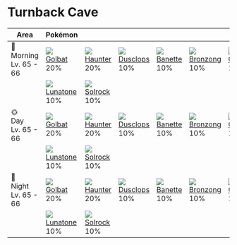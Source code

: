 # Turnback Cave

Area                        | Pokémon                       | &nbsp;                       | &nbsp;                        | &nbsp;                       | &nbsp;                        | &nbsp;
---                         | ---                           | ---                          | ---                           | ---                          | ---                           | ---
🌅<br>Morning<br>Lv. 65 - 66 | ![][042]<br>[Golbat]<br>20%   | ![][093]<br>[Haunter]<br>20% | ![][356]<br>[Dusclops]<br>10% | ![][354]<br>[Banette]<br>10% | ![][437]<br>[Bronzong]<br>10% | ![][358]<br>[Chimecho]<br>10%
&nbsp;                      | ![][337]<br>[Lunatone]<br>10% | ![][338]<br>[Solrock]<br>10% | &nbsp;                        | &nbsp;                       | &nbsp;                        | &nbsp;
🌞<br>Day<br>Lv. 65 - 66     | ![][042]<br>[Golbat]<br>20%   | ![][093]<br>[Haunter]<br>20% | ![][356]<br>[Dusclops]<br>10% | ![][354]<br>[Banette]<br>10% | ![][437]<br>[Bronzong]<br>10% | ![][358]<br>[Chimecho]<br>10%
&nbsp;                      | ![][337]<br>[Lunatone]<br>10% | ![][338]<br>[Solrock]<br>10% | &nbsp;                        | &nbsp;                       | &nbsp;                        | &nbsp;
🌙<br>Night<br>Lv. 65 - 66   | ![][042]<br>[Golbat]<br>20%   | ![][093]<br>[Haunter]<br>20% | ![][356]<br>[Dusclops]<br>10% | ![][354]<br>[Banette]<br>10% | ![][437]<br>[Bronzong]<br>10% | ![][358]<br>[Chimecho]<br>10%
&nbsp;                      | ![][337]<br>[Lunatone]<br>10% | ![][338]<br>[Solrock]<br>10% | &nbsp;                        | &nbsp;                       | &nbsp;                        | &nbsp;

[Golbat]: ../../pokemons/042/
[Haunter]: ../../pokemons/093/
[Lunatone]: ../../pokemons/337/
[Solrock]: ../../pokemons/338/
[Banette]: ../../pokemons/354/
[Dusclops]: ../../pokemons/356/
[Chimecho]: ../../pokemons/358/
[Bronzong]: ../../pokemons/437/
[042]: ../img/pokemon/042.png
[093]: ../img/pokemon/093.png
[337]: ../img/pokemon/337.png
[338]: ../img/pokemon/338.png
[354]: ../img/pokemon/354.png
[356]: ../img/pokemon/356.png
[358]: ../img/pokemon/358.png
[437]: ../img/pokemon/437.png
